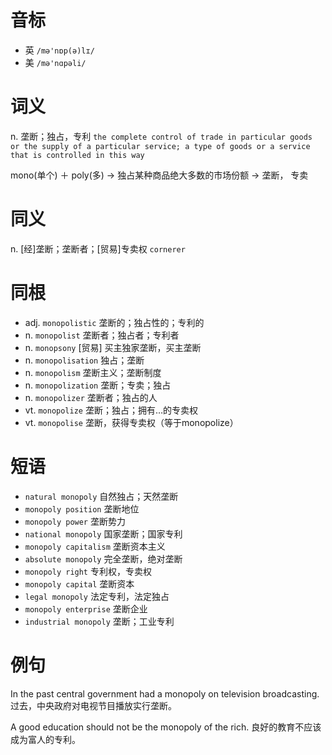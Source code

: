 # 音标

- 英 `/mə'nɒp(ə)lɪ/`
- 美 `/mə'nɑpəli/`

# 词义

n. 垄断；独占，专利
`the complete control of trade in particular goods or the supply of a particular service; a type of goods or a service that is controlled in this way`



mono(单个) ＋ poly(多) → 独占某种商品绝大多数的市场份额 → 垄断， 专卖

# 同义

n. [经]垄断；垄断者；[贸易]专卖权
`cornerer`

# 同根

- adj. `monopolistic` 垄断的；独占性的；专利的
- n. `monopolist` 垄断者；独占者；专利者
- n. `monopsony` [贸易] 买主独家垄断，买主垄断
- n. `monopolisation` 独占；垄断
- n. `monopolism` 垄断主义；垄断制度
- n. `monopolization` 垄断；专卖；独占
- n. `monopolizer` 垄断者；独占的人
- vt. `monopolize` 垄断；独占；拥有…的专卖权
- vt. `monopolise` 垄断，获得专卖权（等于monopolize）

# 短语

- `natural monopoly` 自然独占；天然垄断
- `monopoly position` 垄断地位
- `monopoly power` 垄断势力
- `national monopoly` 国家垄断；国家专利
- `monopoly capitalism` 垄断资本主义
- `absolute monopoly` 完全垄断，绝对垄断
- `monopoly right` 专利权，专卖权
- `monopoly capital` 垄断资本
- `legal monopoly` 法定专利，法定独占
- `monopoly enterprise` 垄断企业
- `industrial monopoly` 垄断；工业专利

# 例句

In the past central government had a monopoly on television broadcasting.
过去，中央政府对电视节目播放实行垄断。

A good education should not be the monopoly of the rich.
良好的教育不应该成为富人的专利。


